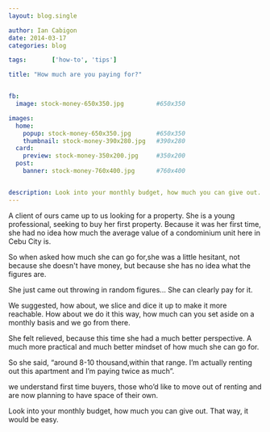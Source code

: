 ```yaml
---
layout: blog.single

author: Ian Cabigon
date: 2014-03-17
categories: blog

tags:		['how-to', 'tips']

title: "How much are you paying for?"


fb:
  image: stock-money-650x350.jpg         #650x350

images:
  home:
    popup: stock-money-650x350.jpg       #650x350
    thumbnail: stock-money-390x280.jpg   #390x280
  card:
    preview: stock-money-350x200.jpg     #350x200
  post:
    banner: stock-money-760x400.jpg      #760x400


description: Look into your monthly budget, how much you can give out. That way, it would be easy.
---
```


A client of ours came up to us looking for a property. She is a young professional, seeking to buy her first property. Because it was her first time, she had no idea how much the average value of a condominium unit here in Cebu City is. 

So when asked how much she can go for,she was a little hesitant, not because she doesn't have money, but because she has no idea what the figures are. 

She just came out throwing in random figures... She can clearly pay for it. 

We suggested, how about, we slice and dice it up to make it more reachable. How about we do it this way, how much can you set aside on a monthly basis and we go from there.

She felt relieved, because this time she had a much better perspective. A much more practical and much better mindset of how much she can go for. 

So she said, “around 8-10 thousand,within that range. I’m actually renting out this apartment and I’m paying twice as much”.

we understand first time buyers, those who’d like to move out of renting and are now planning to have space of their own.

Look into your monthly budget, how much you can give out. That way, it would be easy.